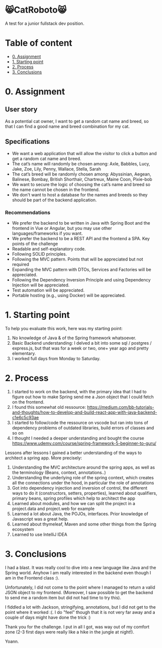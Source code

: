 # 😸CatRoboto😸 <!-- omit in toc -->

A test for a junior fullstack dev position.

# Table of content <!-- omit in toc -->

- [0. Assignment](#0-Assignment)
- [1. Starting point](#1-starting-point)
- [2. Process](#2-process)
- [3. Conclusions](#3-conclusions)

# 0. Assignment

## User story
As a potential cat owner, I want to get a random cat name and breed, so that I can find a good name and breed combination for my cat.

## Specifications
- We want a web application that will allow the visitor to click a button and get a random
cat name and breed.
- The cat’s name will randomly be chosen among: Axle, Babbles, Lucy, Jake, Zoe, Lily,
Penny, Wallace, Stella, Sarah
- The cat’s breed will be randomly chosen among: Abyssinian, Aegean, Balinese, Bombay,
British Shorthair, Chartreux, Maine Coon, Pixie-bob
- We want to secure the logic of choosing the cat’s name and breed so the name cannot be
chosen in the frontend.
- We don't want to host a database for the names and breeds so they should be part of the
backend application.

### Recommendations
- We prefer the backend to be written in Java with Spring Boot and the frontend in Vue or
Angular, but you may use other languages/frameworks if you want.
- We prefer the backend to be a REST API and the frontend a SPA.
Key points of the challenge
- Readable and self-explanatory code.
- Following SOLID principles.
- Following the MVC pattern.
Points that will be appreciated but not required
- Expanding the MVC pattern with DTOs, Services and Factories will be appreciated.
- Following the Dependency Inversion Principle and using Dependency Injection will be
appreciated.
- Test automation will be appreciated.
- Portable hosting (e.g., using Docker) will be appreciated.

# 1. Starting point

To help you evaluate this work, here was my starting point:

1. No knowledge of Java & of the Spring framework whatsoever.
2. Basic Backend understanding: I delved a bit into some sql / postgres / express.js, but that was for a week or two, one+ year ago and pretty elementary.
3. I worked full days from Monday to Saturday.

# 2. Process

1. I started to work on the backend, with the primary idea that I had to figure out how to make Spring send me a Json object that I could fetch on the frontend.
2. I found this somewhat old ressource: https://medium.com/bb-tutorials-and-thoughts/how-to-develop-and-build-react-app-with-java-backend-c1e6c5c93ae
3. I started to follow/code the ressource on vscode but ran into tons of dependency problems of outdated libraries, build errors of classes and so on
4. I thought I needed a deeper understanding and bought the course https://www.udemy.com/course/spring-framework-5-beginner-to-guru/

Lessons after lessons I gained a better understanding of the ways to architect a spring app. More precisely:

1. Understanding the MVC architecture around the spring apps, as well as the terminology (Beans, context, annotations..)
2. Understanding the underlying role of the spring context, which creates all the connections under the hood, in particular the role of annotations
3. Got into dependency injection and inversion of control, the different ways to do it (constructors, setters, properties), learned about qualifiers, primary beans, spring profiles which help to architect the app
4. Learned about modules, and how we can split the project in a project.data and project.web for example
5. Learned a lot about Java, the POJOs, interfaces. Prior knowledge of Javascript was a great help.
6. Learned about thymeleaf, Maven and some other things from the Spring ecosystem
7. Learned to use IntelliJ IDEA

# 3. Conclusions

I had a blast. It was really cool to dive into a new language like Java and the Spring world. Anyhow I am really interested in the backend even though I am in the Frontend class :).

Unfortunately, I did not come to the point where I managed to return a valid JSON object to my frontend. (Moreover, I saw possible to get the backend to send me a random item but did not had time to try this).

I fiddled a lot with Jackson, stringifying, annotations, but I did not get to the point where it worked :(. I do "feel" though that it is not very far away and a couple of days might have done the trick :)

Thank you for the challenge. I put in all I got, was way out of my comfort zone (2-3 first days were really like a hike in the jungle at night!).

Yoann.
